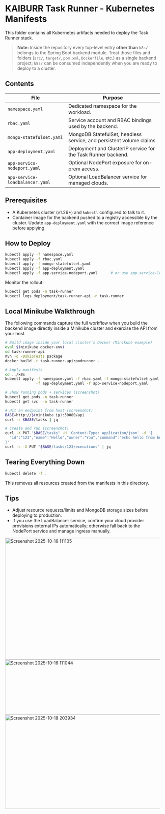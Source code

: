 # KAIBURR Task Runner - Kubernetes Manifests

This folder contains all Kubernetes artifacts needed to deploy the Task Runner stack.

> **Note:** Inside the repository every top-level entry **other than** `k8s/` belongs to the Spring Boot backend module. Treat those files and folders (`src/`, `target/`, `pom.xml`, `Dockerfile`, etc.) as a single backend project; `k8s/` can be consumed independently when you are ready to deploy to a cluster.

## Contents

| File | Purpose |
|------|---------|
| `namespace.yaml` | Dedicated namespace for the workload. |
| `rbac.yaml` | Service account and RBAC bindings used by the backend. |
| `mongo-statefulset.yaml` | MongoDB StatefulSet, headless service, and persistent volume claims. |
| `app-deployment.yaml` | Deployment and ClusterIP service for the Task Runner backend. |
| `app-service-nodeport.yaml` | Optional NodePort exposure for on-prem access. |
| `app-service-loadbalancer.yaml` | Optional LoadBalancer service for managed clouds. |

## Prerequisites

- A Kubernetes cluster (v1.26+) and `kubectl` configured to talk to it.
- Container image for the backend pushed to a registry accessible by the cluster. Update `app-deployment.yaml` with the correct image reference before applying.

## How to Deploy

```bash
kubectl apply -f namespace.yaml
kubectl apply -f rbac.yaml
kubectl apply -f mongo-statefulset.yaml
kubectl apply -f app-deployment.yaml
kubectl apply -f app-service-nodeport.yaml      # or use app-service-loadbalancer.yaml
```

Monitor the rollout:

```bash
kubectl get pods -n task-runner
kubectl logs deployment/task-runner-api -n task-runner
```

## Local Minikube Walkthrough

The following commands capture the full workflow when you build the backend image directly inside a Minikube cluster and exercise the API from your host.

```bash
# Build image inside your local cluster’s Docker (Minikube example)
eval $(minikube docker-env)
cd task-runner-api
mvn -q -DskipTests package
docker build -t task-runner-api:podrunner .

# Apply manifests
cd ../k8s
kubectl apply -f namespace.yaml -f rbac.yaml -f mongo-statefulset.yaml \
              -f app-deployment.yaml -f app-service-nodeport.yaml

# Show running pods + services (screenshot)
kubectl get pods -n task-runner
kubectl get svc  -n task-runner

# Hit an endpoint from host (screenshot)
BASE=http://$(minikube ip):30080/api
curl -s $BASE/tasks | jq

# Create and run (screenshot)
curl -X PUT "$BASE/tasks" -H 'Content-Type: application/json' -d '{
  "id":"123","name":"Hello","owner":"You","command":"echo hello from busybox"
}'
curl -s -X PUT "$BASE/tasks/123/executions" | jq
```

## Tearing Everything Down

```bash
kubectl delete -f .
```

This removes all resources created from the manifests in this directory.

## Tips

- Adjust resource requests/limits and MongoDB storage sizes before deploying to production.
- If you use the LoadBalancer service, confirm your cloud provider provisions external IPs automatically; otherwise fall back to the NodePort service and manage ingress manually.

<img width="1246" height="396" alt="Screenshot 2025-10-16 111105" src="https://github.com/user-attachments/assets/27c70c16-373a-48ab-851e-8036679a7e39" />
<img width="1487" height="179" alt="Screenshot 2025-10-16 111044" src="https://github.com/user-attachments/assets/7d236d2f-9343-4f80-bf31-22f1976fbf9f" />
<img width="1132" height="306" alt="Screenshot 2025-10-18 203934" src="https://github.com/user-attachments/assets/efbbb3e8-c0d5-421e-acc3-08f0c6c9b93d" />


